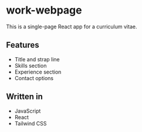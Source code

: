 # work-webpage

This is a single-page React app for a curriculum vitae.

## Features
- Title and strap line
- Skills section
- Experience section
- Contact options

## Written in
- JavaScript
- React
- Tailwind CSS